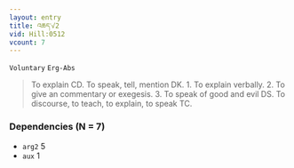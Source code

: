 ```yaml
---
layout: entry
title: འཆད་√2
vid: Hill:0512
vcount: 7
---
```

`Voluntary` `Erg-Abs`
> To explain CD\.
 To speak, tell, mention DK\.
 1\.
 To explain verbally\.
 2\.
 To give an commentary or exegesis\.
 3\.
 To speak of good and evil DS\.
 To discourse, to teach, to explain, to speak TC\.

### Dependencies (N = 7)
* `arg2` 5
* `aux` 1


